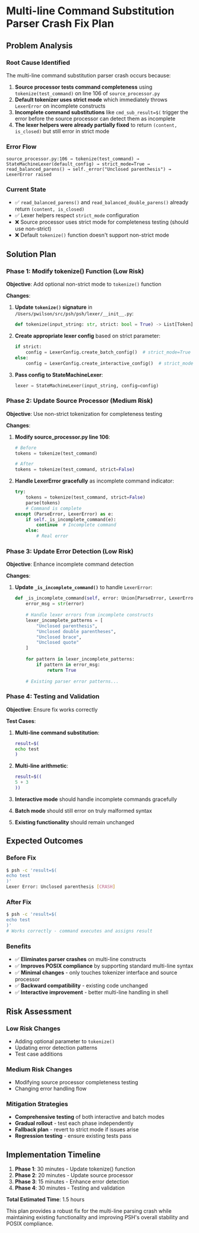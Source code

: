 # Multi-line Command Substitution Parser Crash Fix Plan

## Problem Analysis

### Root Cause Identified
The multi-line command substitution parser crash occurs because:

1. **Source processor tests command completeness** using `tokenize(test_command)` on line 106 of `source_processor.py`
2. **Default tokenizer uses strict mode** which immediately throws `LexerError` on incomplete constructs
3. **Incomplete command substitutions** like `cmd_sub_result=$(` trigger the error before the source processor can detect them as incomplete
4. **The lexer helpers were already partially fixed** to return `(content, is_closed)` but still error in strict mode

### Error Flow
```
source_processor.py:106 → tokenize(test_command) → StateMachineLexer(default_config) → strict_mode=True → read_balanced_parens() → self._error("Unclosed parenthesis") → LexerError raised
```

### Current State
- ✅ `read_balanced_parens()` and `read_balanced_double_parens()` already return `(content, is_closed)` 
- ✅ Lexer helpers respect `strict_mode` configuration
- ❌ Source processor uses strict mode for completeness testing (should use non-strict)
- ❌ Default `tokenize()` function doesn't support non-strict mode

## Solution Plan

### Phase 1: Modify tokenize() Function (Low Risk)
**Objective**: Add optional non-strict mode to `tokenize()` function

**Changes**:
1. **Update `tokenize()` signature** in `/Users/pwilson/src/psh/psh/lexer/__init__.py`:
   ```python
   def tokenize(input_string: str, strict: bool = True) -> List[Token]:
   ```
2. **Create appropriate lexer config** based on strict parameter:
   ```python
   if strict:
       config = LexerConfig.create_batch_config()  # strict_mode=True  
   else:
       config = LexerConfig.create_interactive_config()  # strict_mode=False
   ```
3. **Pass config to StateMachineLexer**:
   ```python
   lexer = StateMachineLexer(input_string, config=config)
   ```

### Phase 2: Update Source Processor (Medium Risk)
**Objective**: Use non-strict tokenization for completeness testing

**Changes**:
1. **Modify source_processor.py line 106**:
   ```python
   # Before
   tokens = tokenize(test_command)
   
   # After  
   tokens = tokenize(test_command, strict=False)
   ```

2. **Handle LexerError gracefully** as incomplete command indicator:
   ```python
   try:
       tokens = tokenize(test_command, strict=False)
       parse(tokens)
       # Command is complete
   except (ParseError, LexerError) as e:
       if self._is_incomplete_command(e):
           continue  # Incomplete command
       else:
           # Real error
   ```

### Phase 3: Update Error Detection (Low Risk)  
**Objective**: Enhance incomplete command detection

**Changes**:
1. **Update `_is_incomplete_command()`** to handle `LexerError`:
   ```python
   def _is_incomplete_command(self, error: Union[ParseError, LexerError]) -> bool:
       error_msg = str(error)
       
       # Handle lexer errors from incomplete constructs
       lexer_incomplete_patterns = [
           "Unclosed parenthesis",
           "Unclosed double parentheses", 
           "Unclosed brace",
           "Unclosed quote"
       ]
       
       for pattern in lexer_incomplete_patterns:
           if pattern in error_msg:
               return True
               
       # Existing parser error patterns...
   ```

### Phase 4: Testing and Validation
**Objective**: Ensure fix works correctly

**Test Cases**:
1. **Multi-line command substitution**:
   ```bash
   result=$(
   echo test
   )
   ```

2. **Multi-line arithmetic**:
   ```bash
   result=$((
   5 + 3
   ))
   ```

3. **Interactive mode** should handle incomplete commands gracefully
4. **Batch mode** should still error on truly malformed syntax
5. **Existing functionality** should remain unchanged

## Expected Outcomes

### Before Fix
```bash
$ psh -c 'result=$(
echo test
)'
Lexer Error: Unclosed parenthesis [CRASH]
```

### After Fix  
```bash
$ psh -c 'result=$(
echo test
)'
# Works correctly - command executes and assigns result
```

### Benefits
- ✅ **Eliminates parser crashes** on multi-line constructs
- ✅ **Improves POSIX compliance** by supporting standard multi-line syntax
- ✅ **Minimal changes** - only touches tokenizer interface and source processor
- ✅ **Backward compatibility** - existing code unchanged
- ✅ **Interactive improvement** - better multi-line handling in shell

## Risk Assessment

### Low Risk Changes
- Adding optional parameter to `tokenize()`
- Updating error detection patterns
- Test case additions

### Medium Risk Changes  
- Modifying source processor completeness testing
- Changing error handling flow

### Mitigation Strategies
- **Comprehensive testing** of both interactive and batch modes
- **Gradual rollout** - test each phase independently  
- **Fallback plan** - revert to strict mode if issues arise
- **Regression testing** - ensure existing tests pass

## Implementation Timeline

1. **Phase 1**: 30 minutes - Update tokenize() function
2. **Phase 2**: 20 minutes - Update source processor  
3. **Phase 3**: 15 minutes - Enhance error detection
4. **Phase 4**: 30 minutes - Testing and validation

**Total Estimated Time**: 1.5 hours

This plan provides a robust fix for the multi-line parsing crash while maintaining existing functionality and improving PSH's overall stability and POSIX compliance.
